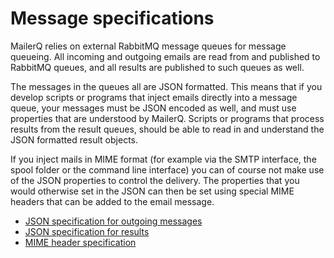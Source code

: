 # Message specifications

MailerQ relies on external RabbitMQ message queues for message
queueing. All incoming and outgoing emails are read from and published to 
RabbitMQ queues, and all results are published to such queues as well.

The messages in the queues all are JSON formatted. This means that if you 
develop scripts or programs that inject emails directly into a message 
queue, your messages must be JSON encoded as well, and must use 
properties that are understood by MailerQ. Scripts or programs that 
process results from the result queues, should be able to read in and
understand the JSON formatted result objects.

If you inject mails in MIME format (for example via the SMTP interface,
the spool folder or the command line interface) you can of course not
make use of the JSON properties to control the delivery. The properties 
that you would otherwise set in the JSON can then be set using special 
MIME headers that can be added to the email message.

* [JSON specification for outgoing messages](json-messages)
* [JSON specification for results](json-results)
* [MIME header specification](mime-headers)

